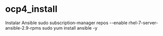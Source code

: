 # ocp4_install

Instalar Ansible
sudo subscription-manager repos --enable rhel-7-server-ansible-2.9-rpms
sudo yum install ansible -y